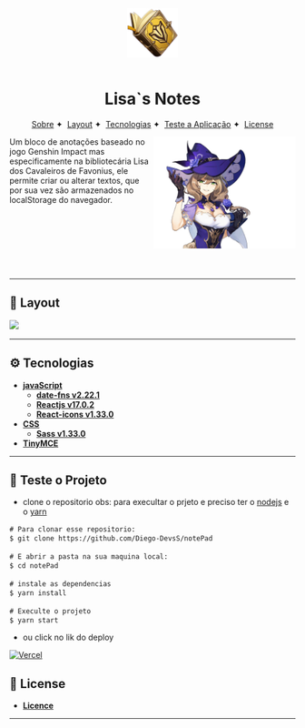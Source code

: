 <div align="center">
<img align="center" width="90" src=".github/bg-book.png">
</div>
<br>

<h1 align="center">Lisa`s Notes</h1>

<p align="center">
  <a href="#-About">Sobre</a>&nbsp;✦&nbsp;
  <a href="#-Layout">Layout</a>&nbsp;✦&nbsp;
  <a href="#-Tecnologias">Tecnologias</a>&nbsp;✦&nbsp;
  <a href="#-Teste-o-Projeto">Teste a Aplicação</a>&nbsp;✦&nbsp;
  <a href="#-License">License</a>
</p>


<img align="right" width="250" src="./.github/lisa.png" alt="Lisa">
Um bloco de anotações baseado no jogo Genshin Impact mas especificamente na bibliotecária Lisa dos Cavaleiros de Favonius, ele permite criar ou alterar textos, que por sua vez são armazenados no localStorage do navegador.

<br><br><br><br><br><br>

---

## 🧩 **Layout**

<img src=".github/video2.gif" width="1000">

---

## ⚙ **Tecnologias**

- [**javaScript**](https://www.w3schools.com/js/)
    - [**date-fns v2.22.1**](https://date-fns.org/)
    - [**Reactjs v17.0.2**](https://reactjs.org/)
    - [**React-icons v1.33.0**](https://react-icons.github.io/react-icons)
- [**CSS**](https://www.w3schools.com/css/)
    - [**Sass v1.33.0**](https://sass-lang.com/)
- [**TinyMCE**](https://www.tiny.cloud/)

---

## 📔 **Teste o Projeto**
- clone o repositorio obs: para execultar o prjeto e preciso ter o [nodejs](https://nodejs.org/en/) e o [yarn](https://classic.yarnpkg.com/en/)
```
# Para clonar esse repositorio:
$ git clone https://github.com/Diego-DevsS/notePad

# E abrir a pasta na sua maquina local:
$ cd notePad

# instale as dependencias
$ yarn install

# Execulte o projeto
$ yarn start

```

- ou click no lik do deploy

[![Vercel](https://img.shields.io/static/v1?label=&message=VERCEL&color=black&style=for-the-badge&logo=VERCEL)](https://note-pad-ctr5yurbw-diego-devss.vercel.app/)



## 📝 **License**

- [**Licence**](https://github.com/Diego-DevsS/notePad/blob/main/LICENSE)

---
